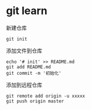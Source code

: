 # git learn


新建仓库
```
git init
```
添加文件到仓库
```
echo '# init' >> README.md
git add README.md
git commit -m '初始化'
```

添加到远程仓库

```
git remote add origin -u xxxxx
git push origin master
```
